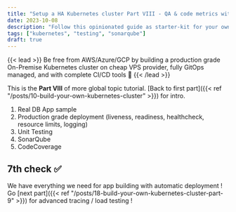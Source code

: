 ```yaml
---
title: "Setup a HA Kubernetes cluster Part VIII - QA & code metrics with SonarQube"
date: 2023-10-08
description: "Follow this opinionated guide as starter-kit for your own Kubernetes platform..."
tags: ["kubernetes", "testing", "sonarqube"]
draft: true
---
```


{{< lead >}}
Be free from AWS/Azure/GCP by building a production grade On-Premise Kubernetes cluster on cheap VPS provider, fully GitOps managed, and with complete CI/CD tools 🎉
{{< /lead >}}

This is the **Part VIII** of more global topic tutorial. [Back to first part]({{< ref "/posts/10-build-your-own-kubernetes-cluster" >}}) for intro.

1. Real DB App sample
2. Production grade deployment (liveness, readiness, healthcheck, resource limits, logging)
3. Unit Testing
4. SonarQube
5. CodeCoverage

## 7th check ✅

We have everything we need for app building with automatic deployment ! Go [next part]({{< ref "/posts/18-build-your-own-kubernetes-cluster-part-9" >}}) for advanced tracing / load testing !
